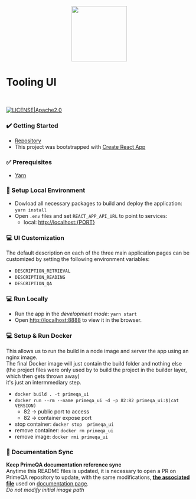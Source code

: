 <!---
Copyright 2022 PrimeQA Team

Licensed under the Apache License, Version 2.0 (the "License");
you may not use this file except in compliance with the License.
You may obtain a copy of the License at

    http://www.apache.org/licenses/LICENSE-2.0

Unless required by applicable law or agreed to in writing, software
distributed under the License is distributed on an "AS IS" BASIS,
WITHOUT WARRANTIES OR CONDITIONS OF ANY KIND, either express or implied.
See the License for the specific language governing permissions and
limitations under the License.
-->

<!-- START sphinx doc instructions - DO NOT MODIFY next code, please -->
<div align="center">
    <img src="public/logo192.png" width="150"/>
</div>
<!-- END sphinx doc instructions - DO NOT MODIFY above code, please --> 

# Tooling UI        

<br>

[![LICENSE|Apache2.0](https://img.shields.io/github/license/saltstack/salt?color=blue)](https://www.apache.org/licenses/LICENSE-2.0.txt)

<h3>✔️ Getting Started</h3> 

- [Repository](https://github.com/primeqa/primeqa-ui)        
- This project was bootstrapped with [Create React App](https://github.com/facebook/create-react-app)   

<h3>✅ Prerequisites</h3>

- [Yarn](https://classic.yarnpkg.com/en/docs/install)

<h3>🧩 Setup Local Environment</h3>

- Dowload all necessary packages to build and deploy the application: `yarn install`        
- Open `.env` files and set `REACT_APP_API_URL` to point to services:        
    - local: [http://localhost:{PORT}](http://localhost:{PORT})      

<h3>💻 UI Customization</h3>

The default description on each of the three main application pages can be customized by setting the following environment variables:

- `DESCRIPTION_RETRIEVAL`
- `DESCRIPTION_READING`
- `DESCRIPTION_QA`


<h3>💻 Run Locally</h3>

- Run the app in the _*development mode*_: `yarn start`        
- Open [http://localhost:8888](http://localhost:8888) to view it in the browser.               

<h3>💻 Setup & Run Docker</h3>      

This allows us to run the build in a node image and server the app using an nginx image.        
The final Docker image will just contain the build folder and nothing else      
(the project files were only used by to build the project in the builder layer, which then gets thrown away)      
it's just an intermmediary step.        

- `docker build . -t primeqa_ui`       
- `docker run --rm --name primeqa_ui -d -p 82:82 primeqa_ui:$(cat VERSION)`              
    - 82 -> public port to access     
    - 82 -> container expose port  
- stop container: `docker stop  primeqa_ui`        
- remove container: `docker rm primeqa_ui`     
- remove image: `docker rmi primeqa_ui`        

<!-- START sphinx doc instructions - DO NOT MODIFY next code, please -->
<!-- PrimeQA doc sync -->
<h3>📄 Documentation Sync</h3>      

**Keep PrimeQA documentation reference sync**   
Anytime this README files is updated, it is necessary to open a PR on PrimeQA repository to update, with the same modifications, **[the associated file](https://github.com/primeqa/primeqa/blob/main/docs/tooling_ui.md)** used on [documentation page](https://primeqa.github.io/primeqa/tooling_ui.html).        
*Do not modify initial image path*      
<!-- END sphinx doc instructions - DO NOT MODIFY above code, please --> 
